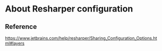 # About Resharper configuration


## Reference
https://www.jetbrains.com/help/resharper/Sharing_Configuration_Options.html#layers